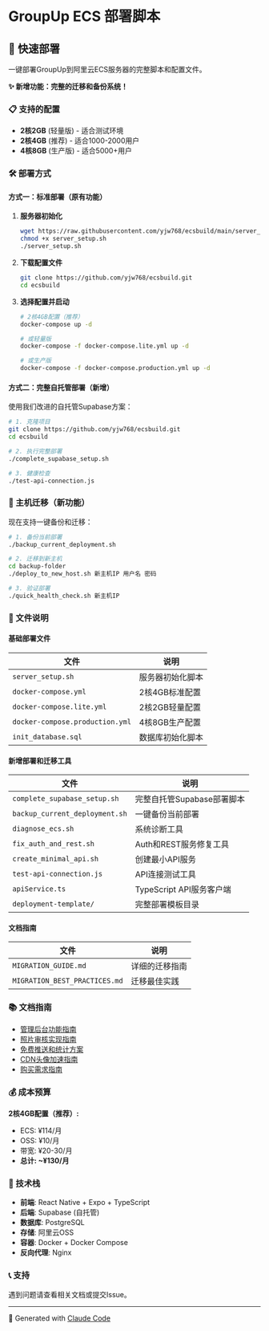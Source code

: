 # GroupUp ECS 部署脚本

## 🚀 快速部署

一键部署GroupUp到阿里云ECS服务器的完整脚本和配置文件。

**✨ 新增功能：完整的迁移和备份系统！**

### 📋 支持的配置

- **2核2GB** (轻量版) - 适合测试环境
- **2核4GB** (推荐) - 适合1000-2000用户
- **4核8GB** (生产版) - 适合5000+用户

### 🛠️ 部署方式

#### 方式一：标准部署（原有功能）
1. **服务器初始化**
   ```bash
   wget https://raw.githubusercontent.com/yjw768/ecsbuild/main/server_setup.sh
   chmod +x server_setup.sh
   ./server_setup.sh
   ```

2. **下载配置文件**
   ```bash
   git clone https://github.com/yjw768/ecsbuild.git
   cd ecsbuild
   ```

3. **选择配置并启动**
   ```bash
   # 2核4GB配置（推荐）
   docker-compose up -d
   
   # 或轻量版
   docker-compose -f docker-compose.lite.yml up -d
   
   # 或生产版
   docker-compose -f docker-compose.production.yml up -d
   ```

#### 方式二：完整自托管部署（新增）
使用我们改进的自托管Supabase方案：

```bash
# 1. 克隆项目
git clone https://github.com/yjw768/ecsbuild.git
cd ecsbuild

# 2. 执行完整部署
./complete_supabase_setup.sh

# 3. 健康检查
./test-api-connection.js
```

### 🔄 主机迁移（新功能）

现在支持一键备份和迁移：

```bash
# 1. 备份当前部署
./backup_current_deployment.sh

# 2. 迁移到新主机
cd backup-folder
./deploy_to_new_host.sh 新主机IP 用户名 密码

# 3. 验证部署
./quick_health_check.sh 新主机IP
```

### 📁 文件说明

#### 基础部署文件
| 文件 | 说明 |
|------|------|
| `server_setup.sh` | 服务器初始化脚本 |
| `docker-compose.yml` | 2核4GB标准配置 |
| `docker-compose.lite.yml` | 2核2GB轻量配置 |
| `docker-compose.production.yml` | 4核8GB生产配置 |
| `init_database.sql` | 数据库初始化脚本 |

#### 新增部署和迁移工具
| 文件 | 说明 |
|------|------|
| `complete_supabase_setup.sh` | 完整自托管Supabase部署脚本 |
| `backup_current_deployment.sh` | 一键备份当前部署 |
| `diagnose_ecs.sh` | 系统诊断工具 |
| `fix_auth_and_rest.sh` | Auth和REST服务修复工具 |
| `create_minimal_api.sh` | 创建最小API服务 |
| `test-api-connection.js` | API连接测试工具 |
| `apiService.ts` | TypeScript API服务客户端 |
| `deployment-template/` | 完整部署模板目录 |

#### 文档指南
| 文件 | 说明 |
|------|------|
| `MIGRATION_GUIDE.md` | 详细的迁移指南 |
| `MIGRATION_BEST_PRACTICES.md` | 迁移最佳实践 |

### 📚 文档指南

- [管理后台功能指南](ADMIN_FEATURES_GUIDE.md)
- [照片审核实现指南](PHOTO_REVIEW_GUIDE.md)
- [免费推送和统计方案](FREE_PUSH_ANALYTICS_GUIDE.md)
- [CDN头像加速指南](CDN_AVATAR_GUIDE.md)
- [购买需求指南](PURCHASE_GUIDE.md)

### 💰 成本预算

**2核4GB配置（推荐）:**
- ECS: ¥114/月
- OSS: ¥10/月
- 带宽: ¥20-30/月
- **总计: ~¥130/月**

### 🔧 技术栈

- **前端**: React Native + Expo + TypeScript
- **后端**: Supabase (自托管)
- **数据库**: PostgreSQL
- **存储**: 阿里云OSS
- **容器**: Docker + Docker Compose
- **反向代理**: Nginx

### 📞 支持

遇到问题请查看相关文档或提交Issue。

---

🤖 Generated with [Claude Code](https://claude.ai/code)